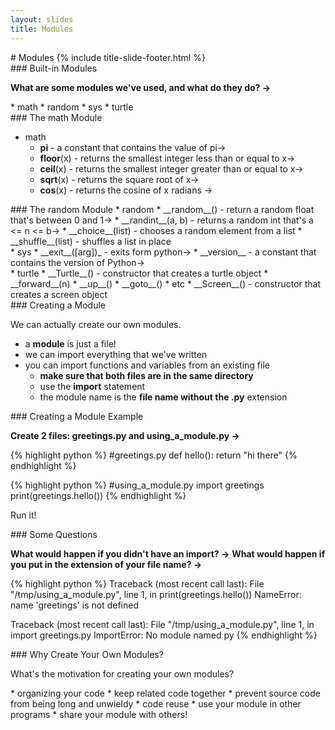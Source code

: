 ```yaml
---
layout: slides
title: Modules 
---
```

<section markdown="block" class="title-slide">
# Modules
{% include title-slide-footer.html %}
</section>

<section markdown="block">
### Built-in Modules

__What are some modules we've used, and what do they do? &rarr;__

<div class="incremental" markdown="block">
* math
* random
* sys
* turtle
</div>
</section>

<section markdown="block">
### The math Module

* math
	* __pi__ - a constant that contains the value of pi&rarr; 
	* __floor__(x) - returns the smallest integer less than or equal to x&rarr;
	* __ceil__(x) - returns the smallest integer greater than or equal to x&rarr;
	* __sqrt__(x) - returns the square root of x&rarr;
	* __cos__(x) - returns the cosine of x radians &rarr;
</section>

<section markdown="block">
### The random Module
* random
	* __random__() - return a random float that's between 0 and 1&rarr;
	* __randint__(a, b) - returns a random int that's a <= n <= b&rarr;
	* __choice__(list) - chooses a random element from a list
	* __shuffle__(list) - shuffles a list in place
</section>

<section markdown="block">
* sys
	* __exit__([arg])_ - exits form python&rarr;
	* __version__ - a constant that contains the version of Python&rarr;
</section>
<section markdown="block">
* turtle
	* __Turtle__() - constructor that creates a turtle object
		* __forward__(n)
		* __up__()
		* __goto__()
		* etc
	* __Screen__() - constructor that creates a screen object
</section>




<section markdown="block">
### Creating a Module

We can actually create our own modules.

* a __module__ is just a file!
* we can import everything that we've written
* you can import functions and variables from an existing file
	* __make sure that both files are in the same directory__
	* use the __import__ statement
	* the module name is the __file name without the .py__ extension
</section>

<section markdown="block">
### Creating a Module Example

__Create 2 files: greetings.py and using_a_module.py &rarr;__

{% highlight python %}
#greetings.py
def hello():
	return "hi there"
{% endhighlight %}

{% highlight python %}
#using_a_module.py
import greetings
print(greetings.hello())
{% endhighlight %}

Run it!
</section>

<section markdown="block">
### Some Questions

__What would happen if you didn't have an import? &rarr;__
__What would happen if you put in the extension of your file name? &rarr;__

<div class="incremental" markdown="block">
{% highlight python %}
Traceback (most recent call last):
  File "/tmp/using_a_module.py", line 1, in <module>
    print(greetings.hello())
NameError: name 'greetings' is not defined

Traceback (most recent call last):
  File "/tmp/using_a_module.py", line 1, in <module>
    import greetings.py
ImportError: No module named py
{% endhighlight %}
</div>
</section>

<section markdown="block">
### Why Create Your Own Modules?

What's the motivation for creating your own modules? 

<div class="incremental" markdown="block">
* organizing your code
	* keep related code together
	* prevent source code from being long and unwieldy
* code reuse
	* use your module in other programs
	* share your module with others!
</div>
</section>
